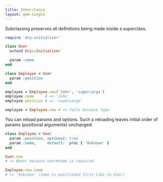 ```yaml
---
title: Inheritance
layout: gem-single
---
```


Subclassing preserves all definitions being made inside a superclass.

```ruby
require 'dry-initializer'

class User
  extend Dry::Initializer

  param :name
end

class Employee < User
  param :position
end

employee = Employee.new('John', 'supercargo')
employee.name     # => 'John'
employee.position # => 'supercargo'

employee = Employee.new # => fails because type
```

You can reload params and options.
Such a reloading leaves initial order of params (positional arguments) unchanged:

```ruby
class Employee < User
  param :position, optional: true
  param :name,     default:  proc { 'Unknown' }
end

User.new
# => Boom! because User#name is required

Employee.new.name
# => 'Unknown' (name is positioned first like in User)
```
